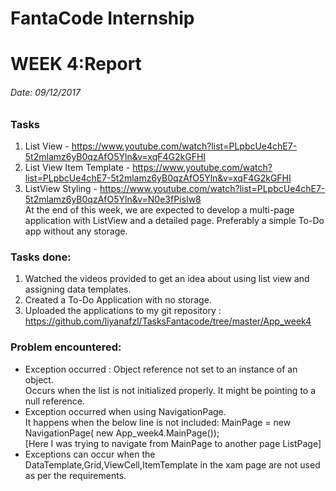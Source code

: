 # FantaCode Internship
# WEEK 4:Report 

###### Date: 09/12/2017
### Tasks
1. List View - https://www.youtube.com/watch?list=PLpbcUe4chE7-5t2mlamz6yB0qzAfO5Yln&v=xqF4G2kGFHI
1. List View Item Template - https://www.youtube.com/watch?list=PLpbcUe4chE7-5t2mlamz6yB0qzAfO5Yln&v=xqF4G2kGFHI
1. ListView Styling - https://www.youtube.com/watch?list=PLpbcUe4chE7-5t2mlamz6yB0qzAfO5Yln&v=N0e3fPisIw8
<br>At the end of this week, we are expected to develop a multi-page application with ListView and a detailed page. Preferably a simple To-Do app without any storage.
 
 
### Tasks done:
1. Watched the videos provided to get an idea about using list view and assigning data templates.
1. Created a To-Do Application with no storage.
1. Uploaded the applications to my git repository :
https://github.com/liyanafzl/TasksFantacode/tree/master/App_week4


### Problem encountered:
* Exception occurred : Object reference not set to an instance of an object.
	<br>Occurs when the list is not initialized properly. It might be pointing to a null reference.
* Exception occurred when using NavigationPage.
	<br>It happens when the below line is not included:
	MainPage = new NavigationPage( new App_week4.MainPage());
	<br>[Here I was trying to navigate from MainPage to another page ListPage]
* Exceptions can occur when the DataTemplate,Grid,ViewCell,ItemTemplate in the xam page are not used as per the requirements.
